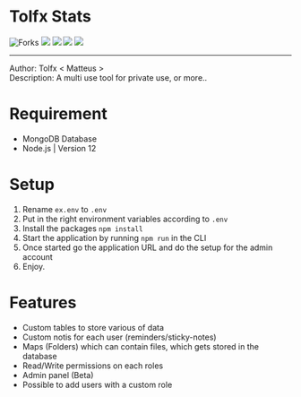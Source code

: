 # Tolfx Stats
![Forks](https://img.shields.io/github/forks/Tolfx/Tolfx-Stats?label=Forks&style=social)
<img src="https://img.shields.io/github/stars/Tolfx/Tolfx-Stats?style=social">
<img src="https://img.shields.io/github/package-json/v/Tolfx/Tolfx-Stats">
<img src="https://img.shields.io/github/languages/top/Tolfx/Tolfx-Stats">
<img src="https://img.shields.io/github/last-commit/Tolfx/Tolfx-Stats">

<hr/>

Author: Tolfx < Matteus > <br/>
Description: A multi use tool for private use, or more.. <br/>
# Requirement

* MongoDB Database
* Node.js | Version 12

# Setup

1. Rename `ex.env` to `.env`
2. Put in the right environment variables according to `.env`
3. Install the packages `npm install`
4. Start the application by running `npm run` in the CLI
5. Once started go the application URL and do the setup for the admin account
6. Enjoy.

# Features

* Custom tables to store various of data
* Custom notis for each user (reminders/sticky-notes)
* Maps (Folders) which can contain files, which gets stored in the database
* Read/Write permissions on each roles
* Admin panel (Beta)
* Possible to add users with a custom role
